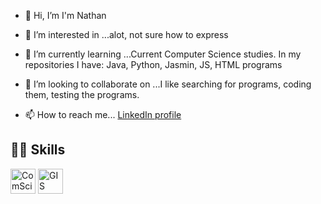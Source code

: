 - 👋 Hi, I’m I'm Nathan

- 👀 I’m interested in ...alot, not sure how to express
  
- 🌱 I’m currently learning ...Current Computer Science studies. In my repositories I have: Java, Python, Jasmin, JS, HTML programs
  
- 💞️ I’m looking to collaborate on ...I like searching for programs, coding them, testing the programs.
  
- 📫 How to reach me... [LinkedIn profile](https://www.linkedin.com/in/www.linkedin.com/in/nathan-mclaughlin-942b28126/)
## 👩‍💻 Skills

<p align="left">
  <img src="https://github.com/nathanMcL/ComSci_projects" alt="ComSci_projects" width="40" height="40"/>
  <img src="https://github.com/nathanMcL/GIS" alt="GIS exploration" width="40" height="40"/>
</p>

<!---
nathanMcL/nathanMcL is a ✨ special ✨ repository because its `README.md` (this file) appears on your GitHub profile.
You can click the Preview link to take a look at your changes.
--->

